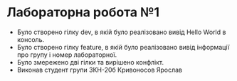 # Лабораторна робота №1
* Було створено гілку dev, в якій було реалізовано вивід Hello World в консоль.
* Було створено гілку feature, в якій було реалізовано вивід інформації про групу і номер лабораторної.
* Було змережено дві гілки та вирішено конфлікт.
* Виконав студент групи 3КН-20б Кривоносов Ярослав
